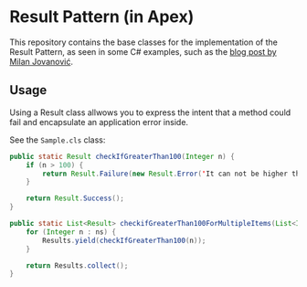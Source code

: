 # Result Pattern (in Apex)

This repository contains the base classes for the implementation of the Result Pattern, as seen in some C# examples, such as the [blog post by Milan Jovanović](https://www.milanjovanovic.tech/blog/functional-error-handling-in-dotnet-with-the-result-pattern).

## Usage

Using a Result class allwows you to express the intent that a method could fail and encapsulate an application error inside.

See the `Sample.cls` class:

```java
public static Result checkIfGreaterThan100(Integer n) {
    if (n > 100) {
        return Result.Failure(new Result.Error('It can not be higher than 100!'));
    }

    return Result.Success();
}

public static List<Result> checkifGreaterThan100ForMultipleItems(List<Integer> ns) {
    for (Integer n : ns) {
        Results.yield(checkIfGreaterThan100(n));
    }

    return Results.collect();
}
```
